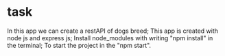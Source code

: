 # task
In this app we can create a restAPI of dogs breed;
This app is created with  node js and express js;
Install node_modules with writing "npm install" in the terminal;
To start the project in the "npm start".
